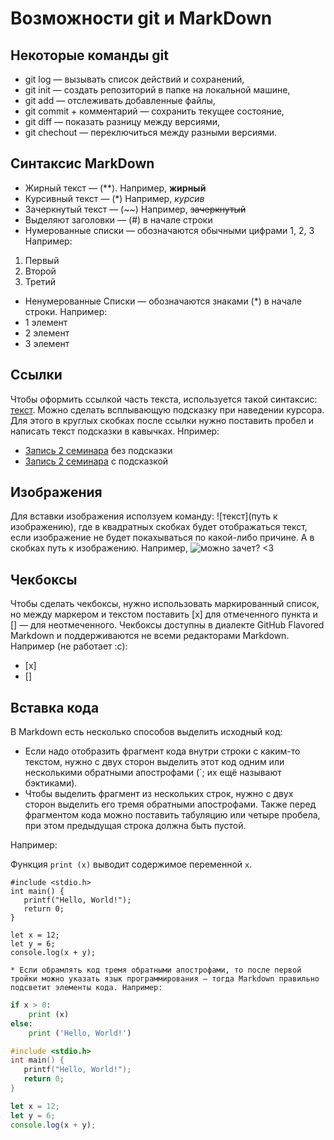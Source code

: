 # Возможности git и MarkDown #

## Некоторые команды git ##

* git log — вызывать список действий и сохранений,
* git init — создать репозиторий в папке на локальной машине,
* git add — отслеживать добавленные файлы,
* git commit + комментарий — сохранить текущее состояние,
* git diff — показать разницу между версиями,
* git chechout — переключиться между разными версиями.

## Синтаксис MarkDown

* Жирный текст — (**). Например, **жирный**
* Курсивный текст — (*) Например, *курсив*
* Зачеркнутый текст — (~~) Например, ~~зачеркнутый~~
* Выделяют заголовки — (#) в начале строки
* Нумерованные списки — обозначаются
обычными цифрами 1, 2, 3 Например:
1. Первый
2. Второй
3. Третий

* Ненумерованные Списки — обозначаются знаками (*) в начале строки.
 Например:
* 1 элемент
* 2 элемент
* 3 элемент

## Ссылки ##

Чтобы оформить ссылкой часть текста, используется такой синтаксис: [текст](ссылка). Можно сделать всплывающую подсказку при наведении курсора. Для этого в круглых скобках после ссылки нужно поставить пробел и написать текст подсказки в кавычках.
Нпример:
* [Запись 2 семинара](https://gbcdn.mrgcdn.ru/uploads/record/324092/attachment/eaec3e8b7eb53c7d255e9f64e27bbec7.mp4) без подсказки
* [Запись 2 семинара](https://gbcdn.mrgcdn.ru/uploads/record/324092/attachment/eaec3e8b7eb53c7d255e9f64e27bbec7.mp4 "Посмотреть запись") с подсказкой


## Изображения ##

Для вставки изображения исползуем команду: ![текст](путь к изображению), где в квадратных скобках будет отображаться текст, если изображение не будет покахываться по какой-либо причине. А в скобках путь к изображению.
Например,
![можно зачет? <3](sad_hamster.jpg)

## Чекбоксы ##

Чтобы сделать чекбоксы, нужно использовать маркированный список, но между маркером и текстом поставить [x] для отмеченного пункта и [] — для неотмеченного. Чекбоксы доступны в диалекте GitHub Flavored Markdown и поддерживаются не всеми редакторами Markdown. Например (не работает :с):
- [x]
- []

## Вставка кода ##

В Markdown есть несколько способов выделить исходный код:

* Если надо отобразить фрагмент кода внутри строки с каким-то текстом, нужно с двух сторон выделить этот код одним или несколькими обратными апострофами (`; их ещё называют бэктиками).
* Чтобы выделить фрагмент из нескольких строк, нужно с двух сторон выделить его тремя обратными апострофами.
Также перед фрагментом кода можно поставить табуляцию или четыре пробела, при этом предыдущая строка должна быть пустой. 

Например:

Функция `print (x)` выводит содержимое переменной ```x```.

```
#include <stdio.h>
int main() {
   printf("Hello, World!");
   return 0;
}
```

	let x = 12;
	let y = 6;
	console.log(x + y);

    * Если обрамлять код тремя обратными апострофами, то после первой тройки можно указать язык программирования — тогда Markdown правильно подсветит элементы кода. Например:

```python
if x > 0:
	print (x)
else:
	print ('Hello, World!')
```

```c
#include <stdio.h>
int main() {
   printf("Hello, World!");
   return 0;
}
```

```javascript
let x = 12;
let y = 6;
console.log(x + y);
```